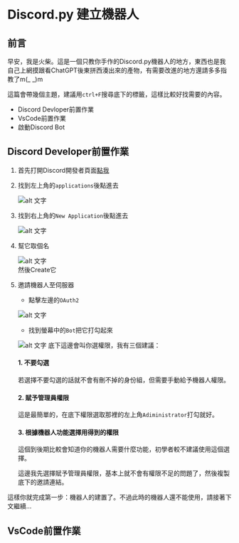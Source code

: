 # Discord.py 建立機器人
## 前言
早安，我是火柴。這是一個只教你手作的Discord.py機器人的地方，東西也是我自己上網摸跟看ChatGPT後東拼西湊出來的產物，有需要改進的地方還請多多指教了m(_ _)m

這篇會帶幾個主題，建議用`ctrl+F`搜尋底下的標籤，這樣比較好找需要的內容。  
- Discord Devloper前置作業
- VsCode前置作業
- 啟動Discord Bot  

## Discord Developer前置作業
1. 首先打開Discord開發者頁面[點我](https://discord.com/developers/docs/intro)
2. 找到左上角的`applications`後點進去
   
   ![alt 文字](https://cdn.discordapp.com/attachments/996685902397063169/1282874246334255206/image.png?ex=66e0f13e&is=66df9fbe&hm=e666d566d87cb759df4e8d299494af8c4869cbc06ff11a46f27149c3268f4080&)
3. 找到右上角的`New Application`後點進去
   
   ![alt 文字](https://cdn.discordapp.com/attachments/996685902397063169/1283214102847819787/IMG_1262.png?ex=66e22dc3&is=66e0dc43&hm=b23208ff361890e836e11e7a0de3f5e3a09ee2d65d7c2cb6ac852a2e18baa9cf&)
4. 幫它取個名

   ![alt 文字](https://media.discordapp.net/attachments/996685902397063169/1283214103170650142/IMG_1264.png?ex=66e22dc3&is=66e0dc43&hm=8bd8fb9886a7ce6dc3135083c15510b4197ad90a62e7d39ad875ae5f08712443&)  
   然後Create它    

5. 邀請機器人至伺服器  
   - 點擊左邊的`OAuth2`

   ![alt 文字](https://media.discordapp.net/attachments/996685902397063169/1283217338124079114/IMG_1265.png?ex=66e230c6&is=66e0df46&hm=43536c165addd7578815c928c40e01915c20bb4090a908e5ec729611a9bd41bc&)  
   - 找到螢幕中的`Bot`把它打勾起來

   ![alt 文字](https://media.discordapp.net/attachments/996685902397063169/1283218516505399316/IMG_1266.png?ex=66e231df&is=66e0e05f&hm=f0dbfdad3c9f0b3243f74950e0cb87719eede9338e8e06a365980f564b938541&)
   底下這邊會叫你選權限，我有三個建議：
     #### 1. 不要勾選
      若選擇不要勾選的話就不會有刪不掉的身份組，但需要手動給予機器人權限。
     #### 2. 賦予管理員權限
      這是最簡單的，在底下權限選取那裡的左上角`Adiministrator`打勾就好。
     #### 3. 根據機器人功能選擇用得到的權限
      這個到後期比較會知道你的機器人需要什麼功能，初學者較不建議使用這個選擇。  

   這邊我先選擇賦予管理員權限，基本上就不會有權限不足的問題了，然後複製底下的邀請連結。

這樣你就完成第一步：機器人的建置了。不過此時的機器人還不能使用，請接著下文繼續...  

## VsCode前置作業